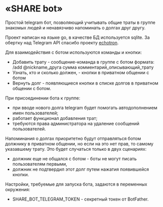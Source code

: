 # «SHARE bot»

Простой telegram бот, позволяющий учитывать общие траты в группе знакомых людей и ненавязчиво напоминать о долгах друг другу. 

Проект написан на языке go, в качестве БД используется sqlite. За обертку над Telegram API спасибо проекту <a href="https://github.com/NicoNex/echotron/v3">echotron</a>.

Для взаимодействия с ботом используются команды и кнопки:
* Добавить трату - сообщение-команда в группе с ботом формата:
/add @nickname_друга сумма комментарий_описывающий_трату
* Узнать, кто и сколько должен, - кнопки в приватном общении с ботом
* Вернуть долг - появляющиеся кнопки в списке долгов в приватном общении с ботом.

При присоединении бота к группе:
* при вводе нового долга telegram будет помогать автодополнением имен пользователей;
* работает функционал добавления трат;
* требуются права администратора на удаление сообщений пользователей.

Напоминания о долгах приоритетно будут отправляться ботом должнику в приватном общении, но если на это нет прав, то самому указавшему трату. Это будет случаться только в двух сценариях:
* должник еще не общался с ботом - боты не могут писать пользователям первыми,
* должник не подтвердил этот долг путем нажатия появившейся кнопки.

Настройки, требуемые для запуска бота, задаются в переменных окружения:
* SHARE_BOT_TELEGRAM_TOKEN - секретный токен от BotFather.